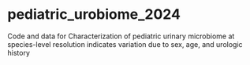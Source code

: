 # pediatric_urobiome_2024
Code and data for Characterization of pediatric urinary microbiome at species-level resolution indicates variation due to sex, age, and urologic history
